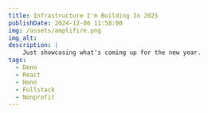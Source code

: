 ```yaml
---
title: Infrastructure I'm Building In 2025 
publishDate: 2024-12-06 11:58:00
img: /assets/amplifire.png
img_alt: 
description: |
    Just showcasing what's coming up for the new year.
tags:
  - Deno
  - React
  - Hono
  - Fullstack
  - Nonprofit
---
```

